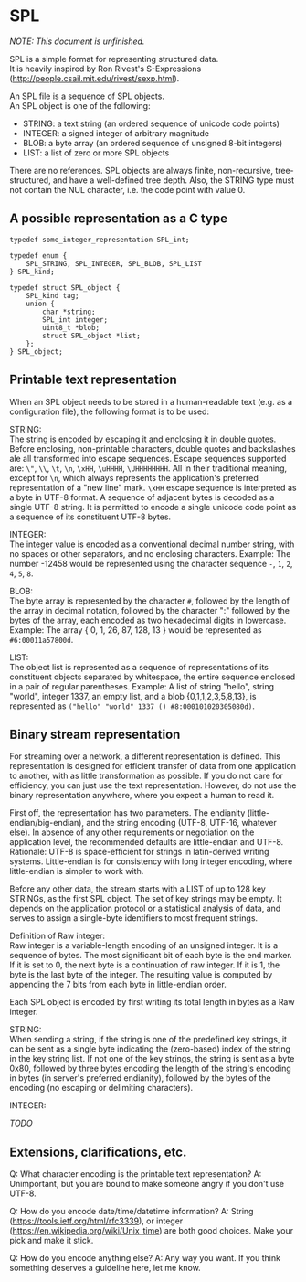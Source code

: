 SPL
===

*NOTE: This document is unfinished.*

SPL is a simple format for representing structured data.  
It is heavily inspired by Ron Rivest's S-Expressions (http://people.csail.mit.edu/rivest/sexp.html).

An SPL file is a sequence of SPL objects.  
An SPL object is one of the following:
 * STRING: a text string (an ordered sequence of unicode code points)
 * INTEGER: a signed integer of arbitrary magnitude
 * BLOB: a byte array (an ordered sequence of unsigned 8-bit integers)
 * LIST: a list of zero or more SPL objects

There are no references.
SPL objects are always finite, non-recursive, tree-structured, and have a well-defined tree depth.
Also, the STRING type must not contain the NUL character, i.e. the code point with value 0.

A possible representation as a C type
-------------------------------------

	typedef some_integer_representation SPL_int;

	typedef enum {
		SPL_STRING, SPL_INTEGER, SPL_BLOB, SPL_LIST
	} SPL_kind;

	typedef struct SPL_object { 
		SPL_kind tag;
		union {
			char *string;
			SPL_int integer;
			uint8_t *blob;
			struct SPL_object *list;
		};
	} SPL_object;


Printable text representation
-----------------------------

When an SPL object needs to be stored in a human-readable text (e.g. as a configuration file), the following format is to be used:

STRING:  
	The string is encoded by escaping it and enclosing it in double quotes.
	Before enclosing, non-printable characters, double quotes and backslashes ale all transformed into escape sequences.
	Escape sequences supported are: `\"`, `\\`, `\t`, `\n`, `\xHH`, `\uHHHH`, `\UHHHHHHHH`. All in their traditional meaning, except for `\n`,
	which always represents the application's preferred representation of a "new line" mark.
	`\xHH` escape sequence is interpreted as a byte in UTF-8 format. A sequence of adjacent bytes is decoded as a single UTF-8 string.
	It is permitted to encode a single unicode code point as a sequence of its constituent UTF-8 bytes.

INTEGER:  
	The integer value is encoded as a conventional decimal number string, with no spaces or other separators, and no enclosing characters.
	Example: The number -12458 would be represented using the character sequence `-`, `1`, `2`, `4`, `5`, `8`.

BLOB:  
	The byte array is represented by the character `#`, followed by the length of the array in decimal notation,
	followed by the character ":" followed by the bytes of the array, each encoded as two hexadecimal digits in lowercase.
	Example: The array { 0, 1, 26, 87, 128, 13 } would be represented as `#6:00011a57800d`.
	
LIST:  
	The object list is represented as a sequence of representations of its constituent objects separated by whitespace,
	the entire sequence enclosed in a pair of regular parentheses.
	Example: A list of string "hello", string "world", integer 1337, an empty list, and a blob {0,1,1,2,3,5,8,13},
	         is represented as `("hello" "world" 1337 () #8:000101020305080d)`.



Binary stream representation
----------------------------

For streaming over a network, a different representation is defined.
This representation is designed for efficient transfer of data from one application to another, with as little transformation as possible.
If you do not care for efficiency, you can just use the text representation.
However, do not use the binary representation anywhere, where you expect a human to read it.

First off, the representation has two parameters.
The endianity (little-endian/big-endian), and the string encoding (UTF-8, UTF-16, whatever else).
In absence of any other requirements or negotiation on the application level, the recommended defaults are little-endian and UTF-8.
Rationale: UTF-8 is space-efficient for strings in latin-derived writing systems.
Little-endian is for consistency with long integer encoding, where little-endian is simpler to work with.

Before any other data, the stream starts with a LIST of up to 128 key STRINGs, as the first SPL object.
The set of key strings may be empty. It depends on the application protocol or a statistical analysis of data,
and serves to assign a single-byte identifiers to most frequent strings.


Definition of Raw integer:  
	Raw integer is a variable-length encoding of an unsigned integer.
	It is a sequence of bytes. The most significant bit of each byte
	is the end marker. If it is set to 0, the next byte is a
	continuation of raw integer. If it is 1, the byte is the last byte of
	the integer. The resulting value is computed by appending the 7 bits
	from each byte in little-endian order.

Each SPL object is encoded by first writing its total length in bytes as
a Raw integer.

STRING:  
	When sending a string, if the string is one of the predefined key strings, it can be sent as a single byte
	indicating the (zero-based) index of the string in the key string list.
	If not one of the key strings, the string is sent as a byte 0x80, followed by three bytes encoding the length
	of the string's encoding in bytes (in server's preferred endianity), followed by the bytes of the encoding
	(no escaping or delimiting characters).

INTEGER:
	
*TODO*


Extensions, clarifications, etc.
--------------------------------

Q: What character encoding is the printable text representation?
A: Unimportant, but you are bound to make someone angry if you don't use UTF-8.

Q: How do you encode date/time/datetime information?
A: String (https://tools.ietf.org/html/rfc3339), or integer (https://en.wikipedia.org/wiki/Unix_time) are both good choices. Make your pick and make it stick.

Q: How do you encode anything else?
A: Any way you want. If you think something deserves a guideline here, let me know.
